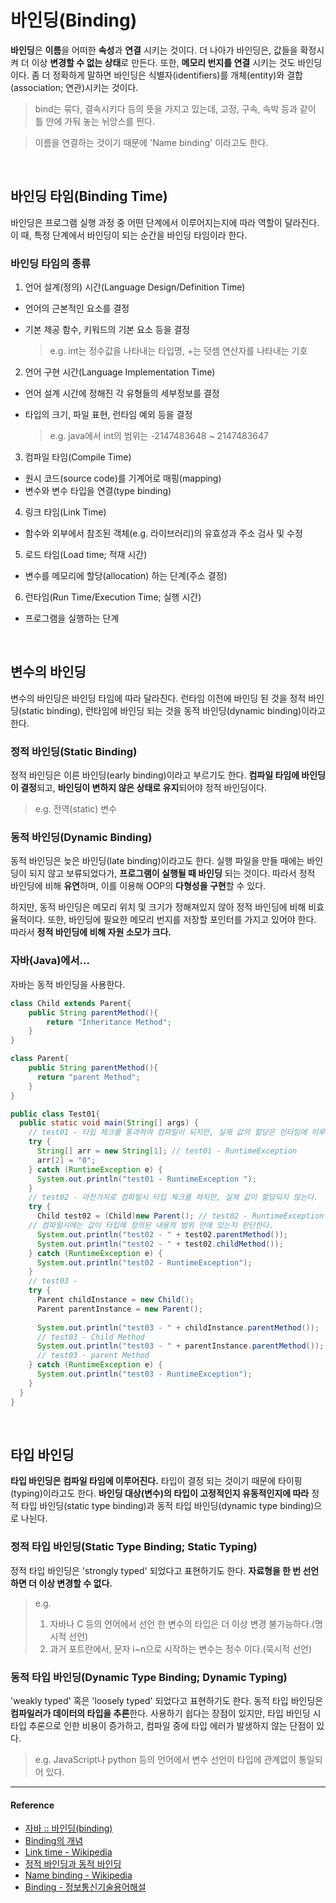# 바인딩(Binding)
**바인딩**은 **이름**을 어떠한 **속성**과 **연결** 시키는 것이다. 더 나아가 바인딩은, 값들을 확정시켜 더 이상 **변경할 수 없는 상태**로 만든다. 또한, **메모리 번지를 연결** 시키는 것도 바인딩이다. 좀 더 정확하게 말하면 바인딩은 식별자(identifiers)를 개체(entity)와 결합(association; 연관)시키는 것이다. 

> bind는 묶다, 결속시키다 등의 뜻을 가지고 있는데, 고정, 구속, 속박 등과 같이 틀 안에 가둬 놓는 뉘앙스를 띈다.

> 이름을 연결하는 것이기 때문에 'Name binding' 이라고도 한다.

<br/>

## 바인딩 타임(Binding Time)

바인딩은 프로그램 실행 과정 중 어떤 단계에서 이루어지는지에 따라 역할이 달라진다. 이 때, 특정 단계에서 바인딩이 되는 순간을 바인딩 타임이라 한다. 

### 바인딩 타임의 종류

1. 언어 설계(정의) 시간(Language Design/Definition Time)
- 언어의 근본적인 요소를 결정
- 기본 제공 함수, 키워드의 기본 요소 등을 결정

    > e.g. int는 정수값을 나타내는 타입명, +는 덧셈 연산자를 나타내는 기호

2. 언어 구현 시간(Language Implementation Time)
- 언어 설계 시간에 정해진 각 유형들의 세부정보를 결정
- 타입의 크기, 파일 표현, 런타임 예외 등을 결정

    > e.g. java에서 int의 범위는 -2147483648 ~ 2147483647

3. 컴파일 타임(Compile Time)
- 원시 코드(source code)를 기계어로 매핑(mapping)
- 변수와 변수 타입을 연결(type binding)
4. 링크 타임(Link Time)
- 함수와 외부에서 참조된 객체(e.g. 라이브러리)의 유효성과 주소 검사 및 수정
5. 로드 타임(Load time; 적재 시간)
- 변수를 메모리에 할당(allocation) 하는 단계(주소 결정)
6. 런타임(Run Time/Execution Time; 실행 시간)
- 프로그램을 실행하는 단계

<br/>

## 변수의 바인딩

변수의 바인딩은 바인딩 타임에 따라 달라진다. 런타임 이전에 바인딩 된 것을 정적 바인딩(static binding), 런타임에 바인딩 되는 것을 동적 바인딩(dynamic binding)이라고 한다.

### 정적 바인딩(Static Binding)

정적 바인딩은 이른 바인딩(early binding)이라고 부르기도 한다. **컴파일 타임에 바인딩이 결정**되고, **바인딩이 변하지 않은 상태로 유지**되어야 정적 바인딩이다.
> e.g. 전역(static) 변수

### 동적 바인딩(Dynamic Binding)

동적 바인딩은 늦은 바인딩(late binding)이라고도 한다. 실행 파일을 만들 때에는 바인딩이 되지 않고 보류되었다가, **프로그램이 실행될 때 바인딩** 되는 것이다. 따라서 정적 바인딩에 비해 **유연**하며, 이를 이용해 OOP의 **다형성을 구현**할 수 있다.

하지만, 동적 바인딩은 메모리 위치 및 크기가 정해져있지 않아 정적 바인딩에 비해 비효율적이다. 또한, 바인딩에 필요한 메모리 번지를 저장할 포인터를 가지고 있어야 한다. 따라서 **정적 바인딩에 비해 자원 소모가 크다.**

### 자바(Java)에서...

자바는 동적 바인딩을 사용한다.
```java
class Child extends Parent{
    public String parentMethod(){
        return "Inheritance Method";
    }
}

class Parent{
    public String parentMethod(){
      return "parent Method";
    }
}

public class Test01{
  public static void main(String[] args) {
    // test01 - 타입 체크를 통과하여 컴파일이 되지만, 실제 값의 할당은 런타임에 이루어진다.
    try {
      String[] arr = new String[1]; // test01 - RuntimeException 
      arr[2] = "0";
    } catch (RuntimeException e) {
      System.out.println("test01 - RuntimeException ");
    }
    // test02 - 마찬가지로 컴파일시 타입 체크를 하지만, 실제 값이 할당되지 않는다.
    try {
      Child test02 = (Child)new Parent(); // test02 - RuntimeException 
    // 컴파일시에는 값이 타입에 정의된 내용의 범위 안에 있는지 판단한다.
      System.out.println("test02 - " + test02.parentMethod());
      System.out.println("test02 - " + test02.childMethod());
    } catch (RuntimeException e) {
      System.out.println("test02 - RuntimeException");
    }
    // test03 - 
    try {
      Parent childInstance = new Child();
      Parent parentInstance = new Parent();            
            
      System.out.println("test03 - " + childInstance.parentMethod()); 
      // test03 - Child Method
      System.out.println("test03 - " + parentInstance.parentMethod());
      // test03 - parent Method         
    } catch (RuntimeException e) {
      System.out.println("test03 - RuntimeException");
    }
  }
}
```
<br/>

## 타입 바인딩

 **타입 바인딩은 컴파일 타임에 이루어진다.** 타입이 결정 되는 것이기 때문에 타이핑(typing)이라고도 한다. **바인딩 대상(변수)의 타입이 고정적인지 유동적인지에 따라** 정적 타입 바인딩(static type binding)과 동적 타입 바인딩(dynamic type binding)으로 나뉜다.

### 정적 타입 바인딩(Static Type Binding; Static Typing)

정적 타입 바인딩은 'strongly typed' 되었다고 표현하기도 한다. **자료형을 한 번 선언하면 더 이상 변경할 수 없다.**

> e.g.
> 1. 자바나 C 등의 언어에서 선언 한 변수의 타입은 더 이상 변경 불가능하다.(명시적 선언)
> 2. 과거 포트란에서, 문자 i~n으로 시작하는 변수는 정수 이다.(묵시적 선언)

### 동적 타입 바인딩(Dynamic Type Binding; Dynamic Typing)

'weakly typed' 혹은 'loosely typed' 되었다고 표현하기도 한다. 동적 타입 바인딩은 **컴파일러가 데이터의 타입을 추론**한다. 사용하기 쉽다는 장점이 있지만, 타입 바인딩 시 타입 추론으로 인한 비용이 증가하고, 컴파일 중에 타입 에러가 발생하지 않는 단점이 있다.

> e.g. JavaScript나 python 등의 언어에서 변수 선언이 타입에 관계없이 통일되어 있다.

---

#### Reference

- [자바 :: 바인딩(binding)](https://m.blog.naver.com/PostView.nhn?blogId=reeeh&logNo=220716449491&proxyReferer=https%3A%2F%2Fwww.google.co.kr%2F)
- [Binding의 개념](https://twinw.tistory.com/58)
- [Link time - Wikipedia](https://en.wikipedia.org/wiki/Link_time)
- [정적 바인딩과 동적 바인딩](https://wookss-blog.tistory.com/6)
- [Name binding - Wikipedia](https://en.wikipedia.org/wiki/Name_binding)
- [Binding - 정보통신기술용어해설](http://www.ktword.co.kr/word/abbr_view.php?m_temp1=2670&m_search=%EB%B0%94%EC%9D%B8%EB%94%A9)
